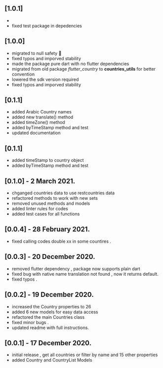 ## [1.0.1] 
* 
* fixed test package in depedencies 
## [1.0.0]
* migrated to null safety 🥳
* fixed typos and imporved stability
* made the package pure dart with no flutter dependencies
* migrated from old package *flutter_country* to  **countries_utils** for better convention 
* lowered the sdk version required 
* fixed typos and imporved stability
## [0.1.1] 
* added Arabic Country names
* added new translate() method
* added timeZone() method 
* added byTimeStamp method and test
* updated documentation 
## [0.1.1]
* added timeStamp to country object
* added byTimeStamp method and test

## [0.1.0] - 2 March 2021.
* chganged countries data to use restcountries data
* refactored methods to work with new sets
* removed unused methods and models 
* added linter rules for codes
* added test cases for all functions


## [0.0.4] - 28 February  2021.
* fixed calling codes double xx in some countires .

## [0.0.3] - 20 December 2020.

* removed flutter dependency , package now supports plain dart 
* fixed bug with  native name translation not found , now it returns default.
* fixed typos .

## [0.0.2] - 19 December 2020.

* increased the Country properties to 26 
* added 6 new models for easy data access
* refactored the main Countries class 
* fixed minor bugs .
* updated readme with full instructions.

## [0.0.1] - 17 December 2020.

* initial release , get all countries or filter by name and 15 other properties 
* added Country and CountryList Models 
